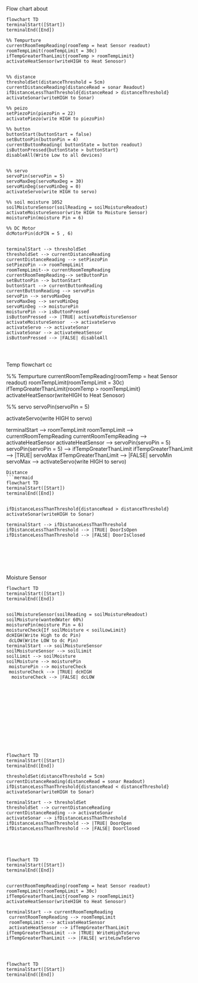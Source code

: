 
Flow chart about 

```mermaid
flowchart TD
terminalStart([Start])
terminalEnd([End])

%% Tempurture 
currentRoomTempReading(roomTemp = heat Sensor readout)
roomTempLimit(roomTempLimit = 30c)
ifTempGreaterThanLimit{roomTemp > roomTempLimit}
activateHeatSensor(writeHIGH to Heat Senosor)


%% distance
thresholdSet(distanceThreshold = 5cm)
currentDistanceReading(distanceRead = sonar Readout)
ifDistanceLessThanThreshold{distanceRead > distanceThreshold}
activateSonar(writeHIGH to Sonar)

%% peizo 
setPiezoPin(piezoPin = 22)
activatePiezo(write HIGH to piezoPin)

%% button
buttonStart(buttonStart = false)
setButtonPin(buttonPin = 4)
currentButtonReading( buttonState = button readout)
isButtonPressed{buttonState > buttonStart}
disableAll(Write Low to all devices)


%% servo
servoPin(servoPin = 5)
servoMaxDeg(servoMaxDeg = 30)
servoMinDeg(servoMinDeg = 0)
activateServo(write HIGH to servo)

%% soil moisture 1052
soilMoistureSensor(soilReading = soilMoistureReadout)
activateMoistureSensor(write HIGH to Moisture Sensor)
moisturePin(moisture Pin = 6)

%% DC Motor
dcMotorPin(dcPIN = 5 , 6)


terminalStart --> thresholdSet
thresholdSet --> currentDistanceReading
currentDistanceReading --> setPiezoPin
setPiezoPin --> roomTempLimit
roomTempLimit--> currentRoomTempReading
currentRoomTempReading--> setButtonPin
setButtonPin --> buttonStart
buttonStart --> currentButtonReading
currentButtonReading --> servoPin
servoPin --> servoMaxDeg
servoMaxDeg --> servoMinDeg
servoMinDeg --> moisturePin
moisturePin --> isButtonPressed
isButtonPressed --> |TRUE| activateMoistureSensor  
activateMoistureSensor  --> activateServo
activateServo --> activateSonar
activateSonar --> activateHeatSensor
isButtonPressed --> |FALSE| disableAll




```
Temp flowchart
cc

%% Tempurture 
currentRoomTempReading(roomTemp = heat Sensor readout)
roomTempLimit(roomTempLimit = 30c)
ifTempGreaterThanLimit{roomTemp > roomTempLimit}
activateHeatSensor(writeHIGH to Heat Senosor)

%% servo
servoPin(servoPin = 5)


activateServo(write HIGH to servo)


terminalStart -->  roomTempLimit
roomTempLimit --> currentRoomTempReading
currentRoomTempReading --> activateHeatSensor
activateHeatSensor --> servoPin(servoPin = 5)
servoPin(servoPin = 5) --> ifTempGreaterThanLimit 
ifTempGreaterThanLimit -->  |TRUE| servoMax
ifTempGreaterThanLimit -->  |FALSE| servoMin
servoMax --> activateServo(write HIGH to servo)




```
Distance
```mermaid
flowchart TD
terminalStart([Start])
terminalEnd([End])


ifDistanceLessThanThreshold{distanceRead > distanceThreshold}
activateSonar(writeHIGH to Sonar)

terminalStart --> ifDistanceLessThanThreshold
ifDistanceLessThanThreshold --> |TRUE| DoorIsOpen
ifDistanceLessThanThreshold --> |FALSE| DoorIsClosed







```
Moisture Sensor 
```mermaid
flowchart TD
terminalStart([Start])
terminalEnd([End])


soilMoistureSensor(soilReading = soilMoistureReadout)
soilMoisture(wantedWater 60%)
moisturePin(moisture Pin = 6)
moistureCheck{If soilMoisture < soilLowLimit}
dcHIGH(Write High to dc Pin)
 dcLOW(Write LOW to dc Pin)
terminalStart --> soilMoistureSensor
soilMoistureSensor --> soilLimit
soilLimit --> soilMoisture
soilMoisture --> moisturePin
 moisturePin --> moistureCheck
 moistureCheck --> |TRUE| dcHIGH
  moistureCheck --> |FALSE| dcLOW














```
```mermaid
flowchart TD
terminalStart([Start])
terminalEnd([End])

thresholdSet(distanceThreshold = 5cm)
currentDistanceReading(distanceRead = sonar Readout)
ifDistanceLessThanThreshold{distanceRead < distanceThreshold}
activateSonar(writeHIGH to Sonar)

terminalStart --> thresholdSet
thresholdSet --> currentDistanceReading
currentDistanceReading --> activateSonar 
activateSonar --> ifDistanceLessThanThreshold
ifDistanceLessThanThreshold --> |TRUE| DoorOpen
ifDistanceLessThanThreshold --> |FALSE| DoorClosed





```

```mermaid
flowchart TD
terminalStart([Start])
terminalEnd([End])


currentRoomTempReading(roomTemp = heat Sensor readout)
roomTempLimit(roomTempLimit = 30c)
ifTempGreaterThanLimit{roomTemp > roomTempLimit}
activateHeatSensor(writeHIGH to Heat Senosor)

terminalStart --> currentRoomTempReading
 currentRoomTempReading --> roomTempLimit
 roomTempLimit --> activateHeatSensor
 activateHeatSensor --> ifTempGreaterThanLimit
ifTempGreaterThanLimit --> |TRUE| WriteHighToServo
ifTempGreaterThanLimit --> |FALSE| writeLowToServo




```
```mermaid
flowchart TD
terminalStart([Start])
terminalEnd([End])



```